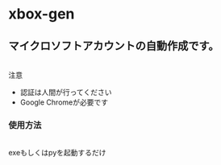 # xbox-gen
<h2>マイクロソフトアカウントの自動作成です。　</h2>
<br>注意</br>
<ul>
  <li>認証は人間が行ってください</li>
  <li>Google Chromeが必要です</li>
</ul>
<h3>使用方法</h3>
<br>exeもしくはpyを起動するだけ</br>

